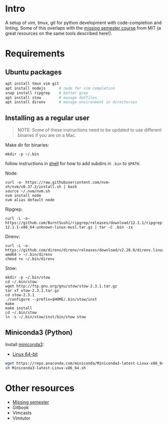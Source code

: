 # Intro

A setup of vim, tmux, git for python development with code-completion and
linting. Some of this overlaps with the [missing semester
course](https://missing.csail.mit.edu/) from MIT (a great resources on the same tools described here!).

# Requirements

## Ubuntu packages

```sh
apt install tmux vim git
apt install nodejs      # node for vim completion
snap install ripgrep    # better grep
apt install stow        # manage dotfiles
apt install direnv      # manage environment in directories
```

## Installing as a regular user

> NOTE: Some of these instructions need to be updated to use different binaries if you are on a Mac.

Make dir for binaries:

```
mkdir -p ~/.bin
```

follow instructions in [shell](shell.md) for how to add subdirs in `.bin` to `$PATH`.


Node:

```
curl -o- https://raw.githubusercontent.com/nvm-sh/nvm/v0.37.2/install.sh | bash
source ~/.nvm/nvm.sh
nvm install node
nvm alias default node
```

Ripgrep:

```
curl -L -o- https://github.com/BurntSushi/ripgrep/releases/download/12.1.1/ripgrep-12.1.1-x86_64-unknown-linux-musl.tar.gz | tar -C .bin -zx
```


Direnv:

```
curl -L -o- https://github.com/direnv/direnv/releases/download/v2.28.0/direnv.linux-amd64 > ~/.bin/direnv
chmod +x ~/.bin/direnv
```

Stow:

```
mkdir -p ~/.bin/stow
cd ~/.bin/stow
wget http://ftp.gnu.org/gnu/stow/stow-2.3.1.tar.gz
tar xf stow-2.3.1.tar.gz
cd stow-2.3.1
./configure --prefix=$HOME/.bin/stow/inst
make
make install
cd ~/.bin/stow
ln -s ~/.bin/stow/inst/bin/stow stow
```

## Miniconda3 (Python)

Install [miniconda3](https://docs.conda.io/en/latest/miniconda.html):

* [Linux 64-bit](https://repo.anaconda.com/miniconda/Miniconda3-latest-Linux-x86_64.sh)

```sh
wget https://repo.anaconda.com/miniconda/Miniconda3-latest-Linux-x86_64.sh
sh Miniconda3-latest-Linux-x86_64.sh
```


# Other resources

* [Missing semester](https://missing.csail.mit.edu/)
* Gitbook
* Vimcasts
* Vimtutor

